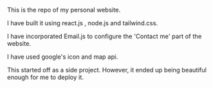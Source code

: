 This is the repo of my personal website.

I have built it using react.js , node.js and tailwind.css.

I have incorporated Email.js to configure the 'Contact me' part of the website.

I have used google's icon and map api.

This started off as a side project. However, it ended up being beautiful enough for me to deploy it.
